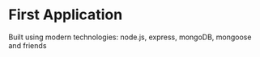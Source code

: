 # First Application

Built using modern technologies: node.js, express, mongoDB, mongoose and friends